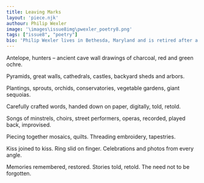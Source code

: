 ```yaml
---
title: Leaving Marks
layout: 'piece.njk'
authour: Philip Wexler
image: '\images\issue8img\pwexler_poetry8.png'
tags: ["issue8", "poetry"]
bio: 'Philip Wexler lives in Bethesda, Maryland and is retired after a long career at the U.S. National Library of Medicine.  Some 200 of his poems have appeared in magazines.  His poetry books include <i>The Sad Parade</i> (prose poems), and <i>The Burning Moustache</i>, both published by Adelaide Books, <i>The Lesser Light</i> by Finishing Line Press, <i>With Something Like Hope</i> (Silver Bow Publishing) and <i>I Would be the Purple</i> (Kelsay Books), the latter 3 all published in 2022.  He also organizes and hosts <i>Words out Loud</i>, a monthly spoken word series convened in-person at the Friends of the Library of Montgomery County (FOLMC) bookstore in Rockville, Maryland and remotely via Zoom.'
---
```


Antelope, hunters –
            ancient cave wall
drawings of charcoal,
            red and green ochre. 

Pyramids, great walls,
            cathedrals, castles,
backyard sheds
            and arbors. 

Plantings, sprouts, orchids,
            conservatories,
vegetable gardens,
            giant sequoias. 

Carefully crafted words,
            handed down
on paper, digitally, told,
            retold. 

Songs of minstrels, choirs,
            street performers,
operas, recorded, played
            back, improvised. 

Piecing together
            mosaics, quilts.
Threading embroidery,
            tapestries.

Kiss joined to kiss.
            Ring slid on finger.
Celebrations and photos
            from every angle. 

Memories remembered,
            restored.  Stories
told, retold.  The need
            not to be forgotten.